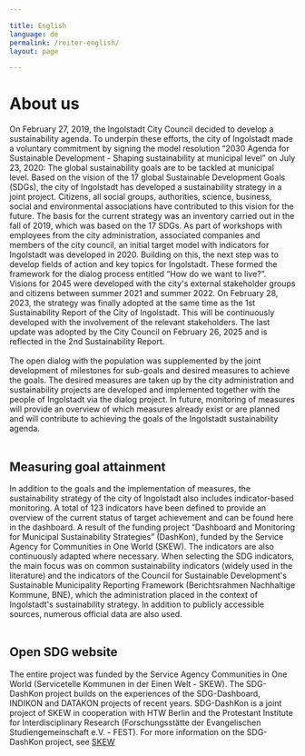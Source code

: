```yaml
---

title: English
language: de
permalink: /reiter-english/
layout: page

---
```

<h1>About us</h1>
On February 27, 2019, the Ingolstadt City Council decided to develop a sustainability agenda. To underpin these efforts, the city of Ingolstadt made a voluntary commitment by signing the model resolution “2030 Agenda for Sustainable Development - Shaping sustainability at municipal level” on July 23, 2020: The global sustainability goals are to be tackled at municipal level. Based on the vision of the 17 global Sustainable Development Goals (SDGs), the city of Ingolstadt has developed a sustainability strategy in a joint project. Citizens, all social groups, authorities, science, business, social and environmental associations have contributed to this vision for the future. The basis for the current strategy was an inventory carried out in the fall of 2019, which was based on the 17 SDGs. As part of workshops with employees from the city administration, associated companies and members of the city council, an initial target model with indicators for Ingolstadt was developed in 2020. Building on this, the next step was to develop fields of action and key topics for Ingolstadt. These formed the framework for the dialog process entitled “How do we want to live?”. Visions for 2045 were developed with the city's external stakeholder groups and citizens between summer 2021 and summer 2022. On February 28, 2023, the strategy was finally adopted at the same time as the 1st Sustainability Report of the City of Ingolstadt. This will be continuously developed with the involvement of the relevant stakeholders. The last update was adopted by the City Council on February 26, 2025 and is reflected in the 2nd Sustainability Report.<br>
<br>
The open dialog with the population was supplemented by the joint development of milestones for sub-goals and desired measures to achieve the goals. The desired measures are taken up by the city administration and sustainability projects are developed and implemented together with the people of Ingolstadt via the dialog project. In future, monitoring of measures will provide an overview of which measures already exist or are planned and will contribute to achieving the goals of the Ingolstadt sustainability agenda.<br>
<br>
<h2>Measuring goal attainment</h2>
In addition to the goals and the implementation of measures, the sustainability strategy of the city of Ingolstadt also includes indicator-based monitoring. A total of 123 indicators have been defined to provide an overview of the current status of target achievement and can be found here in the dashboard. A result of the funding project “Dashboard and Monitoring for Municipal Sustainability Strategies” (DashKon), funded by the Service Agency for Communities in One World (SKEW). The indicators are also continuously adapted where necessary. When selecting the SDG indicators, the main focus was on common sustainability indicators (widely used in the literature) and the indicators of the Council for Sustainable Development's Sustainable Municipality Reporting Framework (Berichtsrahmen Nachhaltige Kommune, BNE), which the administration placed in the context of Ingolstadt's sustainability strategy. In addition to publicly accessible sources, numerous official data are also used.<br>
<br>
<h2>Open SDG website</h2>
The entire project was funded by the Service Agency Communities in One World (Servicetelle Kommunen in der Einen Welt - SKEW). The SDG-DashKon project builds on the experiences of the SDG-Dashboard, INDIKON and DATAKON projects of recent years. SDG-DashKon is a joint project of SKEW in cooperation with HTW Berlin and the Protestant Institute for Interdisciplinary Research (Forschungsstätte der Evangelischen Studiengemeinschaft e.V. - FEST).
For more information on the SDG-DashKon project, see <a href="https://skew.engagement-global.de/sdg-dashkon.html">SKEW</a>

